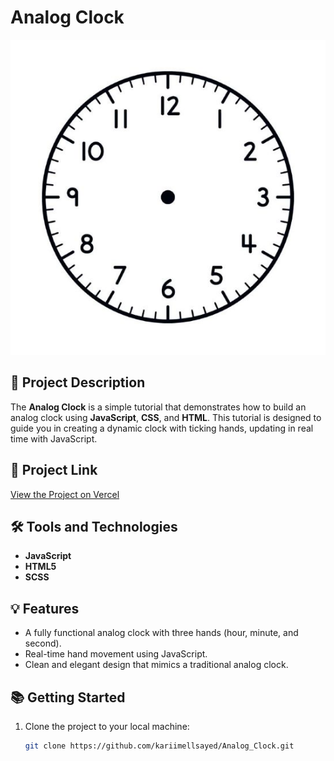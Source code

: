 # Analog Clock

![Analog Clock](imgs/analog_clock.jpg) <!-- Update the path if needed after adding the image -->

## 📖 Project Description

The **Analog Clock** is a simple tutorial that demonstrates how to build an analog clock using **JavaScript**, **CSS**, and **HTML**. This tutorial is designed to guide you in creating a dynamic clock with ticking hands, updating in real time with JavaScript.

## 🚀 Project Link

[View the Project on Vercel](https://analoggclock.vercel.app)

## 🛠️ Tools and Technologies

- **JavaScript**
- **HTML5**
- **SCSS**

## 💡 Features

- A fully functional analog clock with three hands (hour, minute, and second).
- Real-time hand movement using JavaScript.
- Clean and elegant design that mimics a traditional analog clock.

## 📚 Getting Started

1. Clone the project to your local machine:
   ```bash
   git clone https://github.com/kariimellsayed/Analog_Clock.git
   ```

